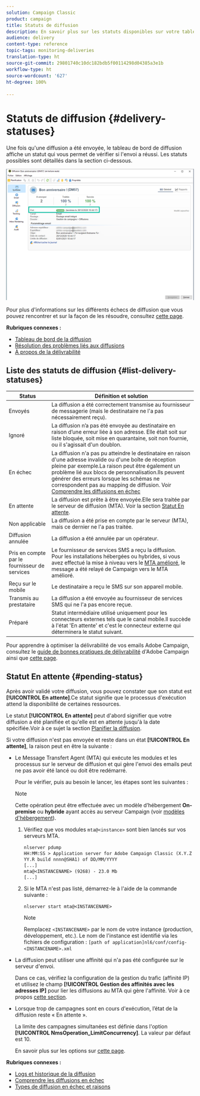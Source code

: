 ```yaml
---
solution: Campaign Classic
product: campaign
title: Statuts de diffusion
description: En savoir plus sur les statuts disponibles sur votre tableau de bord de diffusion.
audience: delivery
content-type: reference
topic-tags: monitoring-deliveries
translation-type: ht
source-git-commit: 29801740c10dc182bdb5f00114298d04385a3e1b
workflow-type: ht
source-wordcount: '627'
ht-degree: 100%

---
```



# Statuts de diffusion {#delivery-statuses}

<!--ajouter intro 

ajouter screenshot -->

Une fois qu&#39;une diffusion a été envoyée, le tableau de bord de diffusion affiche un statut qui vous permet de vérifier si l&#39;envoi a réussi. Les statuts possibles sont détaillés dans la section ci-dessous.

![](assets/delivery-status.png)

Pour plus d&#39;informations sur les différents échecs de diffusion que vous pouvez rencontrer et sur la façon de les résoudre, consultez [cette page](../../delivery/using/understanding-delivery-failures.md).

**Rubriques connexes :**

* [Tableau de bord de la diffusion](../../delivery/using/delivery-dashboard.md)
* [Résolution des problèmes liés aux diffusions](../../delivery/using/delivery-troubleshooting.md)
* [À propos de la délivrabilité](../../delivery/using/about-deliverability.md)

## Liste des statuts de diffusion {#list-delivery-statuses}

<table> 
 <thead> 
  <tr> 
   <th> Status<br /> </th> 
   <th> Définition et solution<br /> </th> 
  </tr> 
 </thead> 
 <tbody> 
  <tr> 
   <td> Envoyés<br /> </td> 
   <td> La diffusion a été correctement transmise au fournisseur de messagerie (mais le destinataire ne l'a pas nécessairement reçu).<br /> </td> 
  </tr> 
  <tr> 
   <td> Ignoré<br /> </td> 
   <td> La diffusion n’a pas été envoyée au destinataire en raison d’une erreur liée à son adresse. Elle était soit sur liste bloquée, soit mise en quarantaine, soit non fournie, ou il s'agissait d'un doublon.<br /> </td> 
  </tr> 
  <tr> 
   <td> En échec<br /> </td> 
   <td> La diffusion n'a pas pu atteindre le destinataire en raison d'une adresse invalide ou d'une boîte de réception pleine par exemple.La raison peut être également un problème lié aux blocs de personnalisation.Ils peuvent générer des erreurs lorsque les schémas ne correspondent pas au mapping de diffusion. Voir <a href="../../delivery/using/understanding-delivery-failures.md" target="_blank">Comprendre les diffusions en échec</a><br /> </td> 
  </tr>
  <tr> 
   <td> En attente<br /> </td> 
   <td> La diffusion est prête à être envoyée.Elle sera traitée par le serveur de diffusion (MTA). Voir la section <a href="#pending-status" target="_blank">Statut En attente</a>.<br /> </td> 
  </tr> 
  <tr> 
   <td> Non applicable<br /> </td> 
   <td> La diffusion a été prise en compte par le serveur (MTA), mais ce dernier ne l'a pas traitée.<br /> </td> 
  </tr>  
  <tr> 
   <td> Diffusion annulée<br /> </td> 
   <td> La diffusion a été annulée par un opérateur.<br /> </td> 
  </tr> 
  <tr> 
   <td> Pris en compte par le fournisseur de services<br /> </td> 
   <td> Le fournisseur de services SMS a reçu la diffusion.<br /> Pour les installations hébergées ou hybrides, si vous avez effectué la mise à niveau vers le <a href="../../delivery/using/sending-with-enhanced-mta.md" target="_blank">MTA amélioré</a>, le message a été relayé de Campaign vers le MTA amélioré.</td> 
  </tr> 
  <tr> 
   <td> Reçu sur le mobile<br /> </td> 
   <td> Le destinataire a reçu le SMS sur son appareil mobile.<br /> </td> 
  </tr>
  <tr> 
   <td> Transmis au prestataire<br /> </td> 
   <td> La diffusion a été envoyée au fournisseur de services SMS qui ne l'a pas encore reçue.<br />
   </td> 
  </tr> 
  <tr> 
   <td> Préparé<br /> </td> 
   <td> Statut intermédiaire utilisé uniquement pour les connecteurs externes tels que le canal mobile.Il succède à l'état 'En attente' et c'est le connecteur externe qui déterminera le statut suivant.<br /> </td> 
  </tr> 
 </tbody> 
</table>

Pour apprendre à optimiser la délivrabilité de vos emails Adobe Campaign, consultez le [guide de bonnes pratiques de délivrabilité](../../delivery/using/deliverability-key-points.md) d&#39;Adobe Campaign ainsi que [cette page](../../delivery/using/about-deliverability.md).

## Statut En attente {#pending-status}

Après avoir validé votre diffusion, vous pouvez constater que son statut est **[!UICONTROL En attente]**.Ce statut signifie que le processus d&#39;exécution attend la disponibilité de certaines ressources.

Le statut **[!UICONTROL En attente]** peut d&#39;abord signifier que votre diffusion a été planifiée et qu&#39;elle est en attente jusqu&#39;à la date spécifiée.Voir à ce sujet la section [Planifier la diffusion](../../delivery/using/steps-sending-the-delivery.md#scheduling-the-delivery-sending).

Si votre diffusion n&#39;est pas envoyée et reste dans un état **[!UICONTROL En attente]**, la raison peut en être la suivante :

* Le Message Transfert Agent (MTA) qui exécute les modules et les processus sur le serveur de diffusion et qui gère l&#39;envoi des emails peut ne pas avoir été lancé ou doit être redémarré.

   Pour le vérifier, puis au besoin le lancer, les étapes sont les suivantes :

   >[!NOTE]
   >
   >Cette opération peut être effectuée avec un modèle d’hébergement **On-premise** ou **hybride** ayant accès au serveur Campaign (voir [modèles d&#39;hébergement](../../installation/using/hosting-models.md)).

   1. Vérifiez que vos modules `mta@<instance>` sont bien lancés sur vos serveurs MTA.

      ```
      nlserver pdump
      HH:MM:SS > Application server for Adobe Campaign Classic (X.Y.Z YY.R build nnnn@SHA1) of DD/MM/YYYY
      [...]
      mta@<INSTANCENAME> (9268) - 23.0 Mb
      [...]
      ```

   1. Si le MTA n&#39;est pas listé, démarrez-le à l&#39;aide de la commande suivante :

      ```
      nlserver start mta@<INSTANCENAME>
      ```

      >[!NOTE]
      >
      >Remplacez `<INSTANCENAME>` par le nom de votre instance (production, développement, etc.). Le nom de l&#39;instance est identifié via les fichiers de configuration : `[path of application]nl6/conf/config-<INSTANCENAME>.xml`

* La diffusion peut utiliser une affinité qui n&#39;a pas été configurée sur le serveur d&#39;envoi.

   Dans ce cas, vérifiez la configuration de la gestion du trafic (affinité IP) et utilisez le champ **[!UICONTROL Gestion des affinités avec les adresses IP]** pour lier les diffusions au MTA qui gère l&#39;affinité. Voir à ce propos [cette section](../../installation/using/configuring-campaign-server.md#personalizing-delivery-parameters).

* Lorsque trop de campagnes sont en cours d&#39;exécution, l’état de la diffusion reste « En attente ».

   La limite des campagnes simultanées est définie dans l&#39;option **[!UICONTROL NmsOperation_LimitConcurrency]**. La valeur par défaut est 10.

   En savoir plus sur les options sur [cette page](../../installation/using/configuring-campaign-options.md).


**Rubriques connexes :**

* [Logs et historique de la diffusion](#delivery-logs-and-history)
* [Comprendre les diffusions en échec](../../delivery/using/understanding-delivery-failures.md)
* [Types de diffusion en échec et raisons](../../delivery/using/understanding-delivery-failures.md#delivery-failure-types-and-reasons)
